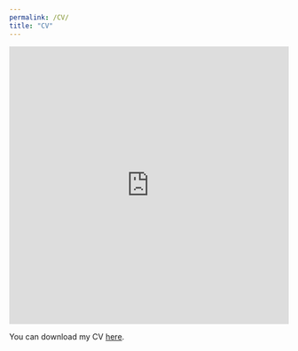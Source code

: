 ```yaml
---
permalink: /CV/
title: "CV"
---
```


<iframe src="https://psyen0824.github.io/website/files/PSY_CV.pdf" width="100%" height="500" frameborder="no" border="0" marginwidth="0" marginheight="0"></iframe>

You can download my CV [here](https://psyen0824.github.io/peishanyen.github.io/files/PSY_CV.pdf).


